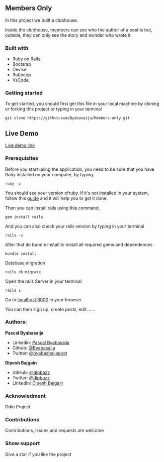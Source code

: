 ## Members Only
In this project we built a clubhouse.

Inside the clubhouse, members can see who the author of a post is but, outside, they can only see the story and wonder who wrote it.

### Built with

* Ruby on Rails
* Bootsrap
* Devise
* Rubocop
* VsCode

### Getting started

To get started, you should first get this file in your local machine by cloning or forking this project or typing in your terminal

```
git clone https://github.com/Byabasaija/Members-only.git
```

## Live Demo

[Live demo link](https://stark-refuge-03764.herokuapp.com/)

### Prerequisites

Before you start using the applicatiob, you need to be sure that you have Ruby installed on your computer, by typing.

```
ruby -v
```

You should see your version ofruby.
If it's not installed in your system, follow this [guide](https://www.ruby-lang.org/en/documentation/installation/) and it will help you to get it done.

Then you can install rails using this command,

```
gem install rails
```
And you can also check your rails version by typing in your terminal

```
rails -v
```

After that do bundle install to install all required gems and dependences
```
bundle install
```
Database migration

```
rails db:migrate
```
 Open the rails Server in your terminal
 ```
 rails s
 ```
Go to [localhost:3000](http://localhost:3000) in your browser

You can then sign up, create posts, edit.......

### Authors:

 **Pascal Byabasaija**
- Linkedin: [Pascal Byabasaija](https://www.linkedin.com/in/pascal-byabasaija/)
- Github: [@Byabasaija](https://github.com/Byabasaija)
- Twitter: [@byabashaijapoet](https://twitter.com/byabashaijapoet)

**Dipesh Bajgain**
- GitHub: [@dipbazz](https://github.com/dipbazz)
- Twitter: [@dipbazz](https://twitter.com/dipbazz)
- LinkedIn: [Dipesh Bajgain](https://www.linkedin.com/in/dipbazz/)

### Acknowledment

 Odin Project

### Contributions

Contributions, issues and requests are welcome

### Show support

Give a star if you like the project

